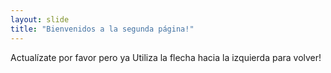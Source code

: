 ```yaml
---
layout: slide
title: "Bienvenidos a la segunda página!"
---
```

Actualízate por favor pero ya
Utiliza la flecha hacia la izquierda para volver!
